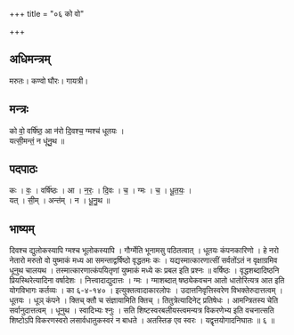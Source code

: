 +++
title = "०६ को वो"

+++
## अधिमन्त्रम्
मरुतः। कण्वो घौरः। गायत्री।

## मन्त्रः
को वो॒ वर्षि॑ष्ठ॒ आ न॑रो दि॒वश्च॒ ग्मश्च॑ धूतयः ।  
यत्सी॒मन्तं॒ न धू॑नु॒थ ॥

## पदपाठः
कः । वः॒ । वर्षि॑ष्ठः । आ । न॒रः॒ । दि॒वः । च॒ । ग्मः । च॒ । धू॒त॒यः॒ ।  
यत् । सी॒म् । अन्त॑म् । न । धू॒नु॒थ ॥

## भाष्यम्
दिवश्च द्युलोकस्यापि ग्मश्च भूलोकस्यापि । गौर्ग्मेति भूनामसु पठितत्वात् । धूतयः कंपनकारिणो । हे नरो नेतारो मरुतो वो युष्माकं मध्य आ समन्ताद्वर्षिष्ठो वृद्धतमः कः । यद्यस्मात्कारणात्सीं सर्वतोंऽतं न वृक्षाग्रमिव धूनुथ चालयथ । तस्मात्कारणात्कंपयितृणां युष्माकं मध्ये कः प्रबल इति प्रश्नः ॥ वर्षिष्ठः । वृद्धशब्दादिष्ठनि प्रियस्थिरेत्यादिना वर्षादेशः । नित्त्वादाद्युदात्तः । ग्मः । ग्माशब्दात् षष्ठ्येकवचन आतो धातोरित्यत्र आत इति योगविभागः कर्तव्यः । का ६-४-१४० । इत्युक्तत्वादाकारलोपः । उदात्तनिवृत्तिस्वरेण विभक्तेरुदात्तत्वम् । धूतयः । धूञ् कंपने । क्तिच् क्तौ च संज्ञायामिति क्तिच् । तितुत्रेत्यादिनेट् प्रतिषेधः । आमन्त्रितस्य चेति सर्वानुदात्तत्वम् । धूनुथ । स्वादिभ्यः श्नुः । सति शिष्टस्वरबलीयस्त्वमन्यत्र विकरणेभ्य इति वचनात्सति शिष्टोऽपि विकरणस्वरो लसार्वधातुकस्वरं न बाधते । अतस्तिङ एव स्वरः । यद्वृत्तयोगादनिघातः ॥ ६ ॥